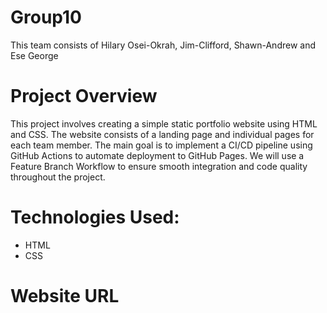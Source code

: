 # Group10

This team consists of Hilary Osei-Okrah, Jim-Clifford, Shawn-Andrew and Ese George
# Project Overview

This project involves creating a simple static portfolio website using HTML and CSS. The website consists of a landing page and individual pages for each team member. The main goal is to implement a CI/CD pipeline using GitHub Actions to automate deployment to GitHub Pages. We will use a Feature Branch Workflow to ensure smooth integration and code quality throughout the project.

# Technologies Used:
- HTML
- CSS

# Website URL

